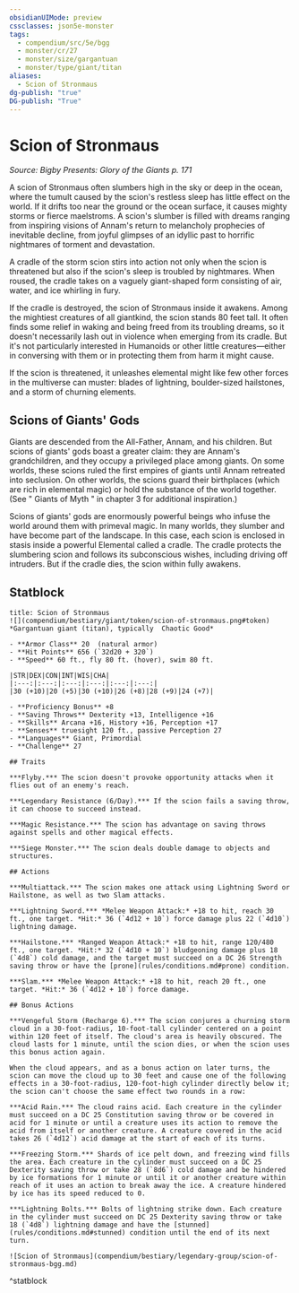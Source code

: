 ```yaml
---
obsidianUIMode: preview
cssclasses: json5e-monster
tags:
  - compendium/src/5e/bgg
  - monster/cr/27
  - monster/size/gargantuan
  - monster/type/giant/titan
aliases:
  - Scion of Stronmaus
dg-publish: "true"
DG-publish: "True"
---
```

# Scion of Stronmaus
*Source: Bigby Presents: Glory of the Giants p. 171*  

A scion of Stronmaus often slumbers high in the sky or deep in the ocean, where the tumult caused by the scion's restless sleep has little effect on the world. If it drifts too near the ground or the ocean surface, it causes mighty storms or fierce maelstroms. A scion's slumber is filled with dreams ranging from inspiring visions of Annam's return to melancholy prophecies of inevitable decline, from joyful glimpses of an idyllic past to horrific nightmares of torment and devastation.

A cradle of the storm scion stirs into action not only when the scion is threatened but also if the scion's sleep is troubled by nightmares. When roused, the cradle takes on a vaguely giant-shaped form consisting of air, water, and ice whirling in fury.

If the cradle is destroyed, the scion of Stronmaus inside it awakens. Among the mightiest creatures of all giantkind, the scion stands 80 feet tall. It often finds some relief in waking and being freed from its troubling dreams, so it doesn't necessarily lash out in violence when emerging from its cradle. But it's not particularly interested in Humanoids or other little creatures—either in conversing with them or in protecting them from harm it might cause.

If the scion is threatened, it unleashes elemental might like few other forces in the multiverse can muster: blades of lightning, boulder-sized hailstones, and a storm of churning elements.

## Scions of Giants' Gods

Giants are descended from the All-Father, Annam, and his children. But scions of giants' gods boast a greater claim: they are Annam's grandchildren, and they occupy a privileged place among giants. On some worlds, these scions ruled the first empires of giants until Annam retreated into seclusion. On other worlds, the scions guard their birthplaces (which are rich in elemental magic) or hold the substance of the world together. (See " Giants of Myth " in chapter 3 for additional inspiration.)

Scions of giants' gods are enormously powerful beings who infuse the world around them with primeval magic. In many worlds, they slumber and have become part of the landscape. In this case, each scion is enclosed in stasis inside a powerful Elemental called a cradle. The cradle protects the slumbering scion and follows its subconscious wishes, including driving off intruders. But if the cradle dies, the scion within fully awakens.

## Statblock

```ad-statblock
title: Scion of Stronmaus
![](compendium/bestiary/giant/token/scion-of-stronmaus.png#token)
*Gargantuan giant (titan), typically  Chaotic Good*

- **Armor Class** 20  (natural armor)
- **Hit Points** 656 (`32d20 + 320`)
- **Speed** 60 ft., fly 80 ft. (hover), swim 80 ft.

|STR|DEX|CON|INT|WIS|CHA|
|:---:|:---:|:---:|:---:|:---:|:---:|
|30 (+10)|20 (+5)|30 (+10)|26 (+8)|28 (+9)|24 (+7)|

- **Proficiency Bonus** +8
- **Saving Throws** Dexterity +13, Intelligence +16
- **Skills** Arcana +16, History +16, Perception +17
- **Senses** truesight 120 ft., passive Perception 27
- **Languages** Giant, Primordial
- **Challenge** 27

## Traits

***Flyby.*** The scion doesn't provoke opportunity attacks when it flies out of an enemy's reach.

***Legendary Resistance (6/Day).*** If the scion fails a saving throw, it can choose to succeed instead.

***Magic Resistance.*** The scion has advantage on saving throws against spells and other magical effects.

***Siege Monster.*** The scion deals double damage to objects and structures.

## Actions

***Multiattack.*** The scion makes one attack using Lightning Sword or Hailstone, as well as two Slam attacks.

***Lightning Sword.*** *Melee Weapon Attack:* +18 to hit, reach 30 ft., one target. *Hit:* 36 (`4d12 + 10`) force damage plus 22 (`4d10`) lightning damage.

***Hailstone.*** *Ranged Weapon Attack:* +18 to hit, range 120/480 ft., one target. *Hit:* 32 (`4d10 + 10`) bludgeoning damage plus 18 (`4d8`) cold damage, and the target must succeed on a DC 26 Strength saving throw or have the [prone](rules/conditions.md#prone) condition.

***Slam.*** *Melee Weapon Attack:* +18 to hit, reach 20 ft., one target. *Hit:* 36 (`4d12 + 10`) force damage.

## Bonus Actions

***Vengeful Storm (Recharge 6).*** The scion conjures a churning storm cloud in a 30-foot-radius, 10-foot-tall cylinder centered on a point within 120 feet of itself. The cloud's area is heavily obscured. The cloud lasts for 1 minute, until the scion dies, or when the scion uses this bonus action again.

When the cloud appears, and as a bonus action on later turns, the scion can move the cloud up to 30 feet and cause one of the following effects in a 30-foot-radius, 120-foot-high cylinder directly below it; the scion can't choose the same effect two rounds in a row:

***Acid Rain.*** The cloud rains acid. Each creature in the cylinder must succeed on a DC 25 Constitution saving throw or be covered in acid for 1 minute or until a creature uses its action to remove the acid from itself or another creature. A creature covered in the acid takes 26 (`4d12`) acid damage at the start of each of its turns.

***Freezing Storm.*** Shards of ice pelt down, and freezing wind fills the area. Each creature in the cylinder must succeed on a DC 25 Dexterity saving throw or take 28 (`8d6`) cold damage and be hindered by ice formations for 1 minute or until it or another creature within reach of it uses an action to break away the ice. A creature hindered by ice has its speed reduced to 0.

***Lightning Bolts.*** Bolts of lightning strike down. Each creature in the cylinder must succeed on DC 25 Dexterity saving throw or take 18 (`4d8`) lightning damage and have the [stunned](rules/conditions.md#stunned) condition until the end of its next turn.

![Scion of Stronmaus](compendium/bestiary/legendary-group/scion-of-stronmaus-bgg.md)
```
^statblock